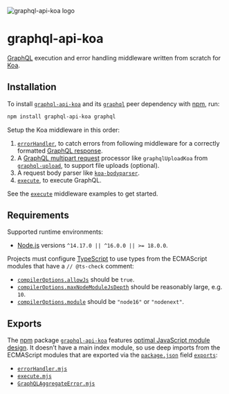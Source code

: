 ![graphql-api-koa logo](https://cdn.jsdelivr.net/gh/jaydenseric/graphql-api-koa@1.1.1/graphql-api-koa-logo.svg)

# graphql-api-koa

[GraphQL](https://graphql.org) execution and error handling middleware written from scratch for [Koa](https://koajs.com).

## Installation

To install [`graphql-api-koa`](https://npm.im/graphql-api-koa) and its [`graphql`](https://npm.im/graphql) peer dependency with [npm](https://npmjs.com/get-npm), run:

```sh
npm install graphql-api-koa graphql
```

Setup the Koa middleware in this order:

1. [`errorHandler`](./errorHandler.mjs), to catch errors from following middleware for a correctly formatted [GraphQL response](https://spec.graphql.org/October2021/#sec-Errors).
2. A [GraphQL multipart request](https://github.com/jaydenseric/graphql-multipart-request-spec) processor like `graphqlUploadKoa` from [`graphql-upload`](https://npm.im/graphql-upload), to support file uploads (optional).
3. A request body parser like [`koa-bodyparser`](https://npm.im/koa-bodyparser).
4. [`execute`](./execute.mjs), to execute GraphQL.

See the [`execute`](./execute.mjs) middleware examples to get started.

## Requirements

Supported runtime environments:

- [Node.js](https://nodejs.org) versions `^14.17.0 || ^16.0.0 || >= 18.0.0`.

Projects must configure [TypeScript](https://typescriptlang.org) to use types from the ECMAScript modules that have a `// @ts-check` comment:

- [`compilerOptions.allowJs`](https://typescriptlang.org/tsconfig#allowJs) should be `true`.
- [`compilerOptions.maxNodeModuleJsDepth`](https://typescriptlang.org/tsconfig#maxNodeModuleJsDepth) should be reasonably large, e.g. `10`.
- [`compilerOptions.module`](https://typescriptlang.org/tsconfig#module) should be `"node16"` or `"nodenext"`.

## Exports

The [npm](https://npmjs.com) package [`graphql-api-koa`](https://npm.im/graphql-api-koa) features [optimal JavaScript module design](https://jaydenseric.com/blog/optimal-javascript-module-design). It doesn’t have a main index module, so use deep imports from the ECMAScript modules that are exported via the [`package.json`](./package.json) field [`exports`](https://nodejs.org/api/packages.html#exports):

- [`errorHandler.mjs`](./errorHandler.mjs)
- [`execute.mjs`](./execute.mjs)
- [`GraphQLAggregateError.mjs`](./GraphQLAggregateError.mjs)
